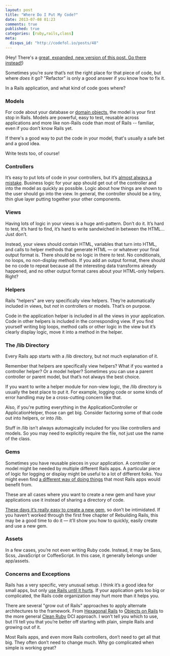 ```yaml
---
layout: post
title: "Where Do I Put My Code?"
date: 2013-07-08 01:23
comments: true
published: true
categories: [ruby,rails,class]
meta:
  disqus_id: "http://codefol.io/posts/48"
---
```


(Hey! There's a <a href="http://codefol.io/posts/where-do-i-put-my-code-in-rails-updated">great, expanded, new version of this post. Go there instead!</a>)


Sometimes you’re <i>sure</i> that’s not the right place for that piece of code, but where <i>does</i> it go?  "Refactor" is only a good answer if you know how to fix it.

In a Rails application, and what kind of code goes where?

### Models

For code about your database or <a href="http://c2.com/cgi/wiki?DomainObject">domain objects</a>, the model is your first stop in Rails.  Models are powerful, easy to test, reusable across applications and more like non-Rails code than most of Rails -- familiar, even if you don’t know Rails yet.

If there's a good way to put the code in your model, that's usually a safe bet and a good idea.

Write tests too, of course!

### Controllers

It’s easy to put lots of code in your controllers, but it’s <a href="http://weblog.jamisbuck.org/2006/10/18/skinny-controller-fat-model">almost always a mistake</a>.  Business logic for your app should get out of the controller and into the model as quickly as possible.  Logic about how things are shown to the user should go into the view.  In general, the controller should be a tiny, thin glue layer putting together your other components.

### Views

Having lots of logic in your views is a huge anti-pattern.  Don’t do it.  It’s hard to test, it’s hard to find, it’s hard to write sandwiched in between the HTML...  Just don’t.

Instead, your views should contain HTML, variables that turn into HTML, and calls to helper methods that generate HTML &mdash; or whatever your final output format is.  There should be no logic in there <i>to</i> test.  No conditionals, no loops, no non-display methods.  If you add an output format, there should be no code to repeat because all the interesting data transforms already happened, and no other output format cares about your HTML-only helpers.  Right?

### Helpers

Rails "helpers" are very specifically view helpers.  They’re automatically included in views, but <i>not</i> in controllers or models.  That’s on purpose.

Code in the application helper is included in all the views in your application.  Code in other helpers is included in the corresponding view.  If you find yourself writing big loops, method calls or other logic in the view but it’s clearly display logic, move it into a method in the helper.

### The /lib Directory

Every Rails app starts with a /lib directory, but not much explanation of it.

Remember that helpers are specifically view helpers?  What if you wanted a controller helper?  Or a model helper?  Sometimes you can use a parent controller or parent model, but that’s not always the best choice.

If you want to write a helper module for non-view logic, the /lib directory is usually the best place to put it.  For example, logging code or some kinds of error handling may be a cross-cutting concern like that.

Also, if you're putting everything in the ApplicationController or ApplicationHelper, those can get big.  Consider factoring some of that code out into helpers, or into /lib.

Stuff in /lib isn’t always automagically included for you like controllers and models.  So you may need to explicitly require the file, not just use the name of the class.

### Gems

Sometimes you have reusable pieces in your application.  A controller or model might be needed by multiple different Rails apps.  A particular piece of logic for logging or display might be useful to a lot of different folks.  You might even find <a href="https://github.com/voxdolo/decent_exposure">a different way of doing things</a> that most Rails apps would benefit from.

These are all cases where you want to create a new gem and have your applications use it instead of sharing a directory of code.

<a href="http://railscasts.com/episodes/245-new-gem-with-bundler">These days it’s really easy to create a new gem</a>, so don’t be intimidated.  If you haven’t worked through the first free chapter of Rebuilding Rails, this may be a good time to do it &mdash; it’ll show you how to quickly, easily create and use a new gem.

### Assets

In a few cases, you’re not even writing Ruby code.  Instead, it may be Sass, Scss, JavaScript or CoffeeScript.  In this case, it generally belongs under app/assets.

### Concerns and Exceptions

Rails has a very specific, very unusual setup.  I think it’s a good idea for small apps, but only <a href="http://evan.tiggerpalace.com/articles/2012/11/21/use-rails-until-it-hurts">use Rails until it hurts</a>.  If your application gets too big or complicated, the Rails code organization may hurt more than it helps you.

There are several "grow out of Rails" approaches to apply alternate architectures to the framework.  From <a href="https://www.agileplannerapp.com/blog/building-agile-planner/refactoring-with-hexagonal-rails">Hexagonal Rails</a> to <a href="http://objectsonrails.com/">Objects on Rails</a> to the more general <a href="http://www.clean-ruby.com/">Clean Ruby</a> DCI approach.  I won’t tell you which to use, but I’ll tell you that you’re better off starting with plain, simple Rails and growing out of it.

Most Rails apps, and even more Rails controllers, don’t need to get all that big.  They often don’t need to change much.  Why go complicated when simple is working great?

